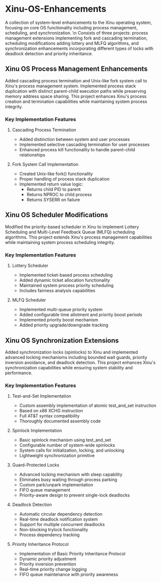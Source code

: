 # Xinu-OS-Enhancements
A collection of system-level enhancements to the Xinu operating system, focusing on core OS functionality including process management, scheduling, and synchronization. \n
Consists of three projects: process management extensions implementing fork and cascading termination, scheduling modifications adding lottery and MLFQ algorithms, and synchronization enhancements incorporating different types of locks with deadlock detection and priority inheritance.

## Xinu OS Process Management Enhancements
Added cascading process termination and Unix-like fork system call to Xinu's process management system. Implemented process stack duplication with distinct parent-child execution paths while preserving memory address space sharing. This project enhances Xinu's process creation and termination capabilities while maintaining system process integrity.

### Key Implementation Features

1. Cascading Process Termination
   - Added distinction between system and user processes
   - Implemented selective cascading termination for user processes
   - Enhanced process kill functionality to handle parent-child relationships
  
2. Fork System Call Implementation
   - Created Unix-like fork() functionality
   - Proper handling of process stack duplication
   - Implemented return value logic:
     - Returns child PID to parent
     - Returns NPROC to child process
     - Returns SYSERR on failure

## Xinu OS Scheduler Modifications
Modified the priority-based scheduler in Xinu to implement Lottery Scheduling and Multi-Level Feedback Queue (MLFQ) scheduling algorithms. This project extends Xinu's process management capabilities while maintaining system process scheduling integrity.

### Key Implementation Features

1. Lottery Scheduler
   - Implemented ticket-based process scheduling
   - Added dynamic ticket allocation functionality
   - Maintained system process priority scheduling
   - Includes fairness analysis capabilities

2. MLFQ Scheduler
   - Implemented multi-queue priority system
   - Added configurable time allotment and priority boost periods
   - Implemented priority boost mechanism
   - Added priority upgrade/downgrade tracking

## Xinu OS Synchronization Extensions
Added synchronization locks (spinlocks) to Xinu and implemented advanced locking mechanisms including bounded wait guards, priority inversion avoidance, and deadlock detection. This project enhances Xinu's synchronization capabilities while ensuring system stability and performance.

### Key Implementation Features

1. Test-and-Set Implementation
   - Custom assembly implementation of atomic test_and_set instruction
   - Based on x86 XCHG instruction
   - Full AT&T syntax compatibility
   - Thoroughly documented assembly code

2. Spinlock Implementation
   - Basic spinlock mechanism using test_and_set
   - Configurable number of system-wide spinlocks
   - System calls for initialization, locking, and unlocking
   - Lightweight synchronization primitive

3. Guard-Protected Locks
   - Advanced locking mechanism with sleep capability
   - Eliminates busy waiting through process parking
   - Custom park/unpark implementation
   - FIFO queue management
   - Priority-aware design to prevent single-lock deadlocks

4. Deadlock Detection
   - Automatic circular dependency detection
   - Real-time deadlock notification system
   - Support for multiple concurrent deadlocks
   - Non-blocking trylock functionality
   - Process dependency tracking

5. Priority Inheritance Protocol
   - Implementation of Basic Priority Inheritance Protocol
   - Dynamic priority adjustment
   - Priority inversion prevention
   - Real-time priority change logging
   - FIFO queue maintenance with priority awareness
